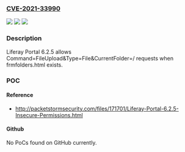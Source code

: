 ### [CVE-2021-33990](https://cve.mitre.org/cgi-bin/cvename.cgi?name=CVE-2021-33990)
![](https://img.shields.io/static/v1?label=Product&message=n%2Fa&color=blue)
![](https://img.shields.io/static/v1?label=Version&message=n%2Fa&color=blue)
![](https://img.shields.io/static/v1?label=Vulnerability&message=n%2Fa&color=brighgreen)

### Description

Liferay Portal 6.2.5 allows Command=FileUpload&Type=File&CurrentFolder=/ requests when frmfolders.html exists.

### POC

#### Reference
- http://packetstormsecurity.com/files/171701/Liferay-Portal-6.2.5-Insecure-Permissions.html

#### Github
No PoCs found on GitHub currently.

